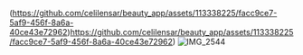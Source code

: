 (https://github.com/celilensar/beauty_app/assets/113338225/facc9ce7-5af9-456f-8a6a-40ce43e72962)https://github.com/celilensar/beauty_app/assets/113338225/facc9ce7-5af9-456f-8a6a-40ce43e72962)
![IMG_2544](https://github.com/celilensar/beauty_app/assets/113338225/fdef6a96-d60c-4f47-8cc2-01a00c0f64e4)

